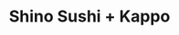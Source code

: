 ---
layout: place
title: Shino Sushi + Kappo
permalink: /california/san-diego/shino-sushi-kappo.html
stateAbbr: CA
stateName: California
cityName: San Diego
seo:
  type: restaurant
  links: https://www.facebook.com/people/Shino-Sushi/100041554766846/
place_id: ChIJeSeoV6xU2YARSJzqWsZOSvU
photos:
  - name: >-
      places/ChIJeSeoV6xU2YARSJzqWsZOSvU/photos/AeeoHcLKFZOvbHDkjtXHYNPiPflRjqbRVWv-NVuagzFcH0v6nhDSGQmesGvbSmNu3YhxjFuWikMWcqsPOfZwqzgYW-y-G22gh6HT_FpKE4hIluMQ1E9S9lFeg1F5X_wDx1163tmJ3UWOLfNEKOj3LfJhwXSz1iAwENknDimfVPoduGkdOIVxg4zXJuj1F8fkUZgl7jG4fLS4WWuu2urHdZROU-KXeIOilCv0kVf_aEhujT46wVrKFIRKVr0KIasz87-yins8N2-bKtM37fM_7a0aOGzG7K6gyRjsI-pWuu0x6ZdrjTuUz8AYizlmLG0t6gULHYT2gIUmZVIag6KdiH4Jr57NozEQz9KYsH-hJI4DWdFlamgiP0tcExnJXz13V1zfhvGR5KH8Oax9sfddzd7E1JGr3P-3YouzubujSIJ7M-UlXwVc
    widthPx: 4032
    heightPx: 1816
    authorAttributions:
      - displayName: J S M
        uri: https://maps.google.com/maps/contrib/109313961176997160128
        photoUri: >-
          https://lh3.googleusercontent.com/a-/ALV-UjXKXHxCkN0uvP3p7F007mNv2FMC780zK9r7TDfKaMMQ9Z-On77Y9A=s100-p-k-no-mo
    flagContentUri: >-
      https://www.google.com/local/imagery/report/?cb_client=maps_api_places.places_api&image_key=!1e10!2sCIHM0ogKEICAgIDm_uLergE&hl=en-US
    googleMapsUri: >-
      https://www.google.com/maps/place//data=!3m4!1e2!3m2!1sCIHM0ogKEICAgIDm_uLergE!2e10!4m2!3m1!1s0x80d954ac57a82779:0xf54a4ec65aea9c48
  - name: >-
      places/ChIJeSeoV6xU2YARSJzqWsZOSvU/photos/AeeoHcIg5-L072Exh7M8hudX1kXIx_zfZYWK2yG1d4rJkdSzB1KLQGNbVcr4MlSwlQpI6P3gKz3h2Q5syvdS3DcCw0KbmgGv1E5v6RSpmZvVnY5skM_DzhK93O0dMd4KL6uRvwDmI4Eyp9EX0YbD1aTbOA3NPCh0U2UX3LqW60wED1A4Et2-W3BMPk2nY_4TDybDL-dnPW5_Xzv6JpzOii1VthaDJCl2H_q_qzdsXdK3aoRIzkVIy7G-5_cmfVCdDrT_Aza1fHzx-f_QHNpnCGsdx0UIUIgqADE35yDiLhaaANZ7X3xfaq8hvPRPjmzf7IUSVDoWhDrLbSiWR-I2VQ3DtVBn2U7oGak0r5hhtDBKMScY1XOsbHwc-xdsNuQqh7XFMCr1d3WFxp-_fJCmp1zUuS9a0VfjyI7NuLCAXFw
    widthPx: 4032
    heightPx: 3024
    authorAttributions:
      - displayName: 徳永豊
        uri: https://maps.google.com/maps/contrib/111856645240450272857
        photoUri: >-
          https://lh3.googleusercontent.com/a/ACg8ocLfARBCDUlZgCsqA25-JGxNmLl9FwzG7kZ47R-SsJccRWowon_S=s100-p-k-no-mo
    flagContentUri: >-
      https://www.google.com/local/imagery/report/?cb_client=maps_api_places.places_api&image_key=!1e10!2sCIHM0ogKEICAgICE4qki&hl=en-US
    googleMapsUri: >-
      https://www.google.com/maps/place//data=!3m4!1e2!3m2!1sCIHM0ogKEICAgICE4qki!2e10!4m2!3m1!1s0x80d954ac57a82779:0xf54a4ec65aea9c48
  - name: >-
      places/ChIJeSeoV6xU2YARSJzqWsZOSvU/photos/AeeoHcKnBnxUWKYjGRHSWcUzmvn1KJXdBOdbRUwYO5WGhb_zC3EapYoctj5Eg8F6gnF4LBaj38lwDVHaNAMbfM48v5I0l56YjQMJCcL1ZZxEGLScISGNDUwafkZcs8z9aMARKElhAmwJ7mvAU4yiusCsykzwda5uBauepMJDj9giuK4y7Qao1c0nNvm4XKG2jVYCTIWPWUgtDedgay-kTfgC40V0YBODr1zoJXvtWuybIAqxdVRiXuKwR-c-D6Bqzhhklqz_-JbTeHXi13iUWZq65O9RFyuo5ij8pS_19K130mbqhQcGR76WOZThaUEuiT-qqXYZvGaTRqfRZLkuej2oZ-4I934sX8jmp7IMK_aWOKlJ0aDjJtTVDKhEmO7asdKfBz-FSbWrzOtrd19cZCUu02tTLThlAtUvLh10KSgyr37u1w
    widthPx: 4032
    heightPx: 3024
    authorAttributions:
      - displayName: Vanessa Valencia
        uri: https://maps.google.com/maps/contrib/117195691942045781927
        photoUri: >-
          https://lh3.googleusercontent.com/a-/ALV-UjWPphxc6cDCBgPFdifEkZW0KDGUSU3OELyWeYHQ0oSPjhtpOLNu=s100-p-k-no-mo
    flagContentUri: >-
      https://www.google.com/local/imagery/report/?cb_client=maps_api_places.places_api&image_key=!1e10!2sCIHM0ogKEICAgIC74uSoRw&hl=en-US
    googleMapsUri: >-
      https://www.google.com/maps/place//data=!3m4!1e2!3m2!1sCIHM0ogKEICAgIC74uSoRw!2e10!4m2!3m1!1s0x80d954ac57a82779:0xf54a4ec65aea9c48
  - name: >-
      places/ChIJeSeoV6xU2YARSJzqWsZOSvU/photos/AeeoHcJ2WLn56OsfQQOE_yj3Z3gavhDzRNt846pW6B6N0cZXlNU9ux7Zt65hhoGOU4N3tRQ6mNpoGl2J-a8vuQQcl6kV515OJJdT29MmkiAP7bjpInK437ngPjAG0tPW49hFyA7yW8auu7CfNn2Vp8Pr1y_oXNFJYTebQZXzl2xfRDLSdXNeMl9nUdxHABxGweADVgxwsj7oBp81MmkJXPLr2gLjCbj2ZurCGBZedxmL7rltIV7SkJslyOXpKf0oJlCdtC08cjTwTmR3goiJy6lIWBbJS07rLA2jG6Puh1B92vXiMuSPxJMPp78mW9lmKWnCNfZ-v1KMzz2qfLfEFc1vuf4DkxUpuQXrBJEcgVS60nb8CncLS__Xr1195HAMxe_5nN5iDBxHwJsCAtBN7GPkO64POJqkZ0bOSScBqjAPbYqMJg0
    widthPx: 3024
    heightPx: 4032
    authorAttributions:
      - displayName: Timmy C
        uri: https://maps.google.com/maps/contrib/116888896523925803718
        photoUri: >-
          https://lh3.googleusercontent.com/a/ACg8ocLNRwCzXod9M5qS_dnBlqVbzuUxUnrM-1uqsUYAIRhu9dOSDA=s100-p-k-no-mo
    flagContentUri: >-
      https://www.google.com/local/imagery/report/?cb_client=maps_api_places.places_api&image_key=!1e10!2sCIHM0ogKEICAgMDQuP_ZgAE&hl=en-US
    googleMapsUri: >-
      https://www.google.com/maps/place//data=!3m4!1e2!3m2!1sCIHM0ogKEICAgMDQuP_ZgAE!2e10!4m2!3m1!1s0x80d954ac57a82779:0xf54a4ec65aea9c48
  - name: >-
      places/ChIJeSeoV6xU2YARSJzqWsZOSvU/photos/AeeoHcJJwP1TJ1woKXfKBGHD3Zc2nH922zDZck8heXZnUvIaH7bFNajc-0oq8EJvmWpy-a6wVilzZwIQxgr-gZ9e6LJcBVqviZZomy9T_UQ2QOzXyfwXfSGrZp5kbm_vVU9gJnPOqtBO0UL5y_OhBHnrTvg4UpzrLh8KoZpPkXngjDOIo7qgQfw6ZDBYh0iNtXcxgFKatiep3w3GSlkiPSgS7zSVucG4qJevUD19WjpkCu2vy2il2j9Vj65LpRI6gq61B4XnuQlyA3E07MKpbnTXx0BkbvUBcBARzSrL0g13POwXNO1ZYq3owGXXkg0VmRhR4WxAlmsosK5qAWAcMPXPasg4jWJ1yJlVDYnpDb0lg02GDMVv1veG9UQ-1CagUwxNT6Y3ebJHVMJLx0b2hwpfqZ6UxqS9___LvPnuyyHalUY7Xg
    widthPx: 2474
    heightPx: 1720
    authorAttributions:
      - displayName: Brian Jordan
        uri: https://maps.google.com/maps/contrib/116038233183567696806
        photoUri: >-
          https://lh3.googleusercontent.com/a-/ALV-UjVpHKsjBGtR43VVPdRIsqwW40uc8SnzhBmJ8byyptSHtbKB63aW2A=s100-p-k-no-mo
    flagContentUri: >-
      https://www.google.com/local/imagery/report/?cb_client=maps_api_places.places_api&image_key=!1e10!2sCIHM0ogKEICAgICf0f-YbA&hl=en-US
    googleMapsUri: >-
      https://www.google.com/maps/place//data=!3m4!1e2!3m2!1sCIHM0ogKEICAgICf0f-YbA!2e10!4m2!3m1!1s0x80d954ac57a82779:0xf54a4ec65aea9c48
  - name: >-
      places/ChIJeSeoV6xU2YARSJzqWsZOSvU/photos/AeeoHcIoTaECQ_M_Mm45T02Kt7unZe8avSFbYjJA7WoS9eqgyKrDngwhyXCpDID94RzXF2FsqT3rPWEba-w5HFz83HsFvCf5aRCcdi1F8tYMCVOGvdVk4FybBimgRp6VojaR2y_52-iRQLwYU8FysuTm5AakXqzqn-vwRHRnbDNv5hm__E5iTWSJo2hEXdiETlB0H9YwOY5m8UKWJDgQQ0UrSNTf4gYNOJMzMlu_tzgJQkc_uCssCdz5esYDEFpKMqWqrSNVZiIFyaobxxUdnQfxoTcyQ-_5rf4A3v_tXN2CEKjllc9TL2bBGIsihJ7W3LsEnSbi6ctjQ40c29b-ZVDyUPC8fWlB9T3hyUZSMYf3szbmzOU4i5n0Xr1R_dsS7IRG8qPpWMMr3vIJXe86NhSKMamIM2t2N4hsogsjNnkBTzHiTOGX
    widthPx: 4000
    heightPx: 3000
    authorAttributions:
      - displayName: Matthew Hughes
        uri: https://maps.google.com/maps/contrib/107956783494192620304
        photoUri: >-
          https://lh3.googleusercontent.com/a-/ALV-UjUHs5YuUOxbstwT1vzzOVauyiup0yHupB0UJsB4JL3J6jr7-buO=s100-p-k-no-mo
    flagContentUri: >-
      https://www.google.com/local/imagery/report/?cb_client=maps_api_places.places_api&image_key=!1e10!2sCIHM0ogKEICAgIDPmKO_sgE&hl=en-US
    googleMapsUri: >-
      https://www.google.com/maps/place//data=!3m4!1e2!3m2!1sCIHM0ogKEICAgIDPmKO_sgE!2e10!4m2!3m1!1s0x80d954ac57a82779:0xf54a4ec65aea9c48
  - name: >-
      places/ChIJeSeoV6xU2YARSJzqWsZOSvU/photos/AeeoHcKg-2SVx6mavZ-CGOvDNLAzQo2G-aVJXgzcPzib0yTxPS40dvzWGDB-nW1qQqQ4NPkPiw65zIv1lpT7R6W0WlqMhSgkEYV_J7LXYYYLCW9eZ9ZVAYD1plnbNoIuAJC2t0mohgWbYD_ohsWZRQZYKvlofX4O1c3KwduzbGr4Uz0d6f6hM9orzrCjT00kQSrwGy-4bm4H_UMLPhoa6bIsq9IowE8qF1LbUnkmy8d_ovH4z3iNQIEzV5y9Oif_SrHYQG6rdsHmuRQ2brHISBdeorylrKTbAW3EIg1UgaLikpTERA6S9qqmYWO-h3GGY_pMIqWhQtnH-f9s_od2mpcwWBtbtFnkeH2oy6fZzPn2A_wrz_rAFsXn1OttKQ1C5x6NqDDlW73ePM_o_-pTju8a3J4X9uZKTmgbME3IvVZreslKLQY3jhToPTVaPvja3kGD
    widthPx: 4000
    heightPx: 1848
    authorAttributions:
      - displayName: Aharon El-Bahar
        uri: https://maps.google.com/maps/contrib/100504151920347265990
        photoUri: >-
          https://lh3.googleusercontent.com/a-/ALV-UjXcHyBMHRpKQ8V7HMrwozM7uGCHcNMSHr8eZEHt6O2KZpIhuKsV=s100-p-k-no-mo
    flagContentUri: >-
      https://www.google.com/local/imagery/report/?cb_client=maps_api_places.places_api&image_key=!1e10!2sCIABIhAA3jU3Ni9IYmexDSgAAfoO&hl=en-US
    googleMapsUri: >-
      https://www.google.com/maps/place//data=!3m4!1e2!3m2!1sCIABIhAA3jU3Ni9IYmexDSgAAfoO!2e10!4m2!3m1!1s0x80d954ac57a82779:0xf54a4ec65aea9c48
  - name: >-
      places/ChIJeSeoV6xU2YARSJzqWsZOSvU/photos/AeeoHcLxIZr0krUBUBfqU6sNjYtrmy03eb970YXwb2Gl-Ysv77CwemYcV7Zr2uZxpV4k2VoIdoxThlEz53VaUJpvWYD-fXuGNZNtiCa3AW9zLZ8iA0szPWQNZEVPxsEQaefT0jq8qiJAUnom53HIDBuchlB9pxJo7Kj_85hC5RElR9LvqjZMYs1A-mTF4ohxz6OwvXR0StwS-0qmJ9dlN5ADjHk3RmlQPbQMnVlhkHpywHuJR0RCYZZav2L7pmkC7lUjjKQyy_JZRw1Ylr8YLC9j0elEmTTs1fekMqnyQo_9X_E2s-aGSZaQkyT-85xmf68Fs9lXx5HC8pkArtOyMpwOGVJ1FL_RMivChXsGbQcjUlOvRYk2NgG7SvPsgVKnVkSvkMy0rGIfEvAa06zWjr_jAhJcYoVS7WisTJpkblfRRd0
    widthPx: 4000
    heightPx: 1848
    authorAttributions:
      - displayName: Brian Jordan
        uri: https://maps.google.com/maps/contrib/116038233183567696806
        photoUri: >-
          https://lh3.googleusercontent.com/a-/ALV-UjVpHKsjBGtR43VVPdRIsqwW40uc8SnzhBmJ8byyptSHtbKB63aW2A=s100-p-k-no-mo
    flagContentUri: >-
      https://www.google.com/local/imagery/report/?cb_client=maps_api_places.places_api&image_key=!1e10!2sCIHM0ogKEICAgICfzuTkPA&hl=en-US
    googleMapsUri: >-
      https://www.google.com/maps/place//data=!3m4!1e2!3m2!1sCIHM0ogKEICAgICfzuTkPA!2e10!4m2!3m1!1s0x80d954ac57a82779:0xf54a4ec65aea9c48
  - name: >-
      places/ChIJeSeoV6xU2YARSJzqWsZOSvU/photos/AeeoHcKm5dF4X6u4FTDGT2ezfLFagFUyP7ibIIx1a424WDIZz8i5DW_u-ekGk1WnodFAUnbO7GsXb7mIUWeLeSraCTvrT0T7dqkedgdeQcLuW_-dajFRyP8erD_up8ailpHKSZCikaLsTau61LEngnCBUBAu3JIRTTFS5va6xAmKKQX8l0P_MPTrmRg1T4OsqHAr-49uNc7xSAO1MLG1NI4A6cpf-4vLwxECpLkgL88SRYqBmcnNmWe5VZFH8tz4OUIw_SZRfj_7l_7koCxfaidpH6BmvUdA5zaylMzK5ZVgEgb8qIyeKjy8JjWnGK9mkuplDwba3u_0e-LkdnugISPD-2RfXPzuCZ5M21pxmjNlihXm-BUikJET7A671A7cNEBWCKhJDpk2e_D04W9be-AVep1vAloPvqMGIvffQeLFd5DxKm2L
    widthPx: 3024
    heightPx: 3155
    authorAttributions:
      - displayName: Norton Kim
        uri: https://maps.google.com/maps/contrib/107840466217687650033
        photoUri: >-
          https://lh3.googleusercontent.com/a/ACg8ocK_VfMxDrufEVcNIjd6-BpHXnvHSZErVZx4usVua6wOhFqFxn7z=s100-p-k-no-mo
    flagContentUri: >-
      https://www.google.com/local/imagery/report/?cb_client=maps_api_places.places_api&image_key=!1e10!2sCIHM0ogKEICAgIDD78vS9gE&hl=en-US
    googleMapsUri: >-
      https://www.google.com/maps/place//data=!3m4!1e2!3m2!1sCIHM0ogKEICAgIDD78vS9gE!2e10!4m2!3m1!1s0x80d954ac57a82779:0xf54a4ec65aea9c48
  - name: >-
      places/ChIJeSeoV6xU2YARSJzqWsZOSvU/photos/AeeoHcKWkbvSsJQyzpf2whA8fXi7HAd8y4eSR9u8gqnZ-yDPlYqDhxZJ0OzBHfvEqU4KO9osoAkglebm5p4bnckxdTBzx2N26ZJey2OPB9vTR9N-S0_0f4Lg8VcXJ8O-CiXMgrRKETvgN3wyugZfi8k86U1uah1SvwZzZV9cXQYQDmV3uxQ01dhIHpZLyfxnteN0Xw84NteeFxwXwG6HVLAhPWzY068pLd_4c1GAO3-QyyH5RrUvZ0PctOkLS1oZBzaNa3p7OFU5_WraEs8tlCEXsl88rkx5EGvXj7w4-FK9qbR6F2iEqJThdsTqpV9uAiq2rJA8b6RN6Fmhd0pxzjmybfblNpcg0dkqkOcBgfvyt6vVm7Kry1AQiAOrfs9x8rBG7M9FAA54r2dnNLaO2HXLNl3AcaX8h1g2tfUtyDf6ZdRWFA
    widthPx: 4032
    heightPx: 3024
    authorAttributions:
      - displayName: Adam Williams
        uri: https://maps.google.com/maps/contrib/109075761107209612124
        photoUri: >-
          https://lh3.googleusercontent.com/a-/ALV-UjXla4fw6t_D0q8lR7zlGAL89vqZXu18Un5LWEx1HDF8_sYZHxtJnA=s100-p-k-no-mo
    flagContentUri: >-
      https://www.google.com/local/imagery/report/?cb_client=maps_api_places.places_api&image_key=!1e10!2sCIHM0ogKEICAgICkid2NEw&hl=en-US
    googleMapsUri: >-
      https://www.google.com/maps/place//data=!3m4!1e2!3m2!1sCIHM0ogKEICAgICkid2NEw!2e10!4m2!3m1!1s0x80d954ac57a82779:0xf54a4ec65aea9c48
address: 838 W Ash St, San Diego, CA 92101, USA
street: 838 W Ash St
city: San Diego
state: CA
zip: '92101'
country: USA
neighborhood: Little Italy
latitude: '32.720017'
longitude: '-117.170335'
accessibility_options:
  wheelchairAccessibleParking: true
  wheelchairAccessibleEntrance: true
  wheelchairAccessibleRestroom: true
  wheelchairAccessibleSeating: true
business_status: OPERATIONAL
name: Shino Sushi + Kappo
google_maps_links:
  directionsUri: >-
    https://www.google.com/maps/dir//''/data=!4m7!4m6!1m1!4e2!1m2!1m1!1s0x80d954ac57a82779:0xf54a4ec65aea9c48!3e0
  placeUri: https://maps.google.com/?cid=17675026301404748872
  writeAReviewUri: >-
    https://www.google.com/maps/place//data=!4m3!3m2!1s0x80d954ac57a82779:0xf54a4ec65aea9c48!12e1
  reviewsUri: >-
    https://www.google.com/maps/place//data=!4m4!3m3!1s0x80d954ac57a82779:0xf54a4ec65aea9c48!9m1!1b1
  photosUri: >-
    https://www.google.com/maps/place//data=!4m3!3m2!1s0x80d954ac57a82779:0xf54a4ec65aea9c48!10e5
primary_type: Sushi Restaurant
opening_hours:
  regular: null
  current: null
secondary_opening_hours:
  regular:
    weekdayDescriptions: null
    type: null
  current:
    weekdayDescriptions: null
    type: null
phone: (619) 255-2527
price_level: PRICE_LEVEL_EXPENSIVE
price_range: $50 &ndash; $100
rating: '4.5'
rating_count: 0
website: https://www.facebook.com/people/Shino-Sushi/100041554766846/
description: >-
  Discover Shino Sushi + Kappo in San Diego$$$Shino Sushi + Kappo in San Diego,
  CA, provides a laid-back atmosphere perfect for savoring fresh Japanese
  flavors in a contemporary setting. This spot excels with its selection of
  high-quality sushi, sashimi, and other traditional dishes, paired with options
  like sake, beer, and wine to enhance the meal. The eatery emphasizes
  accessibility and comfort, making it an inviting choice for those exploring
  local dining scenes. For anyone seeking reliable sushi restaurants in the
  area, it stands out with its focus on authentic tastes and relaxed vibes that
  keep diners coming back.
generative_summary: >-
  Discover Shino Sushi + Kappo in San Diego$$$Shino Sushi + Kappo in San Diego,
  CA, provides a laid-back atmosphere perfect for savoring fresh Japanese
  flavors in a contemporary setting. This spot excels with its selection of
  high-quality sushi, sashimi, and other traditional dishes, paired with options
  like sake, beer, and wine to enhance the meal. The eatery emphasizes
  accessibility and comfort, making it an inviting choice for those exploring
  local dining scenes. For anyone seeking reliable sushi restaurants in the
  area, it stands out with its focus on authentic tastes and relaxed vibes that
  keep diners coming back.
generative_disclosure: Summarized by AI using the Grok-3-Mini model.
reviews:
  - name: >-
      places/ChIJeSeoV6xU2YARSJzqWsZOSvU/reviews/ChdDSUhNMG9nS0VJQ0FnTURRdVAtWnZ3RRAB
    relativePublishTimeDescription: a month ago
    rating: 5
    text:
      text: >-
        Service is generally solid.  The staff is super friendly attentive and
        most are very knowledgeable.


        I prefer the sushi bar over the tables for the atmosphere— but to each
        their own.


        The food is solid. They don’t have a traditional Omakase unless you
        reserve over a week in advance and state that’s what you want but they
        will do a mini omakase of nigiri only on same day if requested.


        The sushi / sashimi is too notch here. It’s definitely in my regular
        rotation of rest.  Worth checking out if you’re visiting or live here.
      languageCode: en
    originalText:
      text: >-
        Service is generally solid.  The staff is super friendly attentive and
        most are very knowledgeable.


        I prefer the sushi bar over the tables for the atmosphere— but to each
        their own.


        The food is solid. They don’t have a traditional Omakase unless you
        reserve over a week in advance and state that’s what you want but they
        will do a mini omakase of nigiri only on same day if requested.


        The sushi / sashimi is too notch here. It’s definitely in my regular
        rotation of rest.  Worth checking out if you’re visiting or live here.
      languageCode: en
    authorAttribution:
      displayName: Timmy C
      uri: https://www.google.com/maps/contrib/116888896523925803718/reviews
      photoUri: >-
        https://lh3.googleusercontent.com/a/ACg8ocLNRwCzXod9M5qS_dnBlqVbzuUxUnrM-1uqsUYAIRhu9dOSDA=s128-c0x00000000-cc-rp-mo-ba4
    publishTime: '2025-03-08T21:59:09.171786Z'
    flagContentUri: >-
      https://www.google.com/local/review/rap/report?postId=ChdDSUhNMG9nS0VJQ0FnTURRdVAtWnZ3RRAB&d=17924085&t=1
    googleMapsUri: >-
      https://www.google.com/maps/reviews/data=!4m6!14m5!1m4!2m3!1sChdDSUhNMG9nS0VJQ0FnTURRdVAtWnZ3RRAB!2m1!1s0x80d954ac57a82779:0xf54a4ec65aea9c48
  - name: >-
      places/ChIJeSeoV6xU2YARSJzqWsZOSvU/reviews/ChdDSUhNMG9nS0VJQ0FnSUN2NEpMVWxnRRAB
    relativePublishTimeDescription: 4 months ago
    rating: 5
    text:
      text: >-
        Had an amazing experience! Made a reservation for when they opened and
        was given the option for seating, chose the bar and had the best view in
        the place. The service was PHENOMENAL. And every item ordered was
        delicious. Tried the hamachi despite not liking sashimi and it was
        excellent, definitely recommend.
      languageCode: en
    originalText:
      text: >-
        Had an amazing experience! Made a reservation for when they opened and
        was given the option for seating, chose the bar and had the best view in
        the place. The service was PHENOMENAL. And every item ordered was
        delicious. Tried the hamachi despite not liking sashimi and it was
        excellent, definitely recommend.
      languageCode: en
    authorAttribution:
      displayName: Veronika Mazur
      uri: https://www.google.com/maps/contrib/114877828518528186680/reviews
      photoUri: >-
        https://lh3.googleusercontent.com/a-/ALV-UjUVk7ux36ddcAfSumJIPlGbHTCbZ_WVDgcU5F1uB4OzTHYkG8lBLQ=s128-c0x00000000-cc-rp-mo-ba5
    publishTime: '2024-12-07T04:32:33.438741Z'
    flagContentUri: >-
      https://www.google.com/local/review/rap/report?postId=ChdDSUhNMG9nS0VJQ0FnSUN2NEpMVWxnRRAB&d=17924085&t=1
    googleMapsUri: >-
      https://www.google.com/maps/reviews/data=!4m6!14m5!1m4!2m3!1sChdDSUhNMG9nS0VJQ0FnSUN2NEpMVWxnRRAB!2m1!1s0x80d954ac57a82779:0xf54a4ec65aea9c48
  - name: >-
      places/ChIJeSeoV6xU2YARSJzqWsZOSvU/reviews/ChdDSUhNMG9nS0VJQ0FnTURnNDV5MXVnRRAB
    relativePublishTimeDescription: a month ago
    rating: 5
    text:
      text: >-
        Great little sushi bar, very active even on a Wednesday night.  It
        struck me as more for locals and will not be found by the typical
        tourist.  Everything was very fresh but the prices are way more than
        where I live in Florida.  I do have to say that they're speaking
        Japanese.  Very unusual for a sushi bar these days!  Domo arigato!!
      languageCode: en
    originalText:
      text: >-
        Great little sushi bar, very active even on a Wednesday night.  It
        struck me as more for locals and will not be found by the typical
        tourist.  Everything was very fresh but the prices are way more than
        where I live in Florida.  I do have to say that they're speaking
        Japanese.  Very unusual for a sushi bar these days!  Domo arigato!!
      languageCode: en
    authorAttribution:
      displayName: Chris Ryan
      uri: https://www.google.com/maps/contrib/112821273396964452873/reviews
      photoUri: >-
        https://lh3.googleusercontent.com/a-/ALV-UjXcf5eCVVxsN4tI-fj7nxv4eeSi1c3fK88t7m94Jcvu2_zwBoqe=s128-c0x00000000-cc-rp-mo-ba5
    publishTime: '2025-02-27T03:49:57.562023Z'
    flagContentUri: >-
      https://www.google.com/local/review/rap/report?postId=ChdDSUhNMG9nS0VJQ0FnTURnNDV5MXVnRRAB&d=17924085&t=1
    googleMapsUri: >-
      https://www.google.com/maps/reviews/data=!4m6!14m5!1m4!2m3!1sChdDSUhNMG9nS0VJQ0FnTURnNDV5MXVnRRAB!2m1!1s0x80d954ac57a82779:0xf54a4ec65aea9c48
  - name: >-
      places/ChIJeSeoV6xU2YARSJzqWsZOSvU/reviews/ChdDSUhNMG9nS0VJQ0FnTUN3MEpiSjVRRRAB
    relativePublishTimeDescription: 4 weeks ago
    rating: 5
    text:
      text: >-
        Everything was a 10/10 experience. The sushi was the most authentic I’ve
        had here in the States, and the staff was so kind and attentive. The
        fish quality was excellent as well—could have eaten their entire menu!
      languageCode: en
    originalText:
      text: >-
        Everything was a 10/10 experience. The sushi was the most authentic I’ve
        had here in the States, and the staff was so kind and attentive. The
        fish quality was excellent as well—could have eaten their entire menu!
      languageCode: en
    authorAttribution:
      displayName: Sydney Effertz
      uri: https://www.google.com/maps/contrib/110996366126191631426/reviews
      photoUri: >-
        https://lh3.googleusercontent.com/a/ACg8ocIKRTMuKHjdgrFwKXIKjJToQe6iuTVFGnwdtqFOFMepVZLpog=s128-c0x00000000-cc-rp-mo
    publishTime: '2025-03-16T03:00:15.398899Z'
    flagContentUri: >-
      https://www.google.com/local/review/rap/report?postId=ChdDSUhNMG9nS0VJQ0FnTUN3MEpiSjVRRRAB&d=17924085&t=1
    googleMapsUri: >-
      https://www.google.com/maps/reviews/data=!4m6!14m5!1m4!2m3!1sChdDSUhNMG9nS0VJQ0FnTUN3MEpiSjVRRRAB!2m1!1s0x80d954ac57a82779:0xf54a4ec65aea9c48
  - name: >-
      places/ChIJeSeoV6xU2YARSJzqWsZOSvU/reviews/ChZDSUhNMG9nS0VJQ0FnSUNIek1hN2VBEAE
    relativePublishTimeDescription: 7 months ago
    rating: 5
    text:
      text: >-
        My partner and I sat at the bar right in front of the sushi chefs!
        Highly recommend.


        Spent $110 after tax and tip. Ordered the Hamachi Jalapeño + Kitchen
        Sink + Toro Toro.
      languageCode: en
    originalText:
      text: >-
        My partner and I sat at the bar right in front of the sushi chefs!
        Highly recommend.


        Spent $110 after tax and tip. Ordered the Hamachi Jalapeño + Kitchen
        Sink + Toro Toro.
      languageCode: en
    authorAttribution:
      displayName: Daphne Zhuang
      uri: https://www.google.com/maps/contrib/117198026171198997000/reviews
      photoUri: >-
        https://lh3.googleusercontent.com/a-/ALV-UjVxd-8TZWZKpAhLTyk51mbv5IKDabu78piEToysTeqQTAtwq06Kww=s128-c0x00000000-cc-rp-mo-ba3
    publishTime: '2024-09-02T01:21:34.176651Z'
    flagContentUri: >-
      https://www.google.com/local/review/rap/report?postId=ChZDSUhNMG9nS0VJQ0FnSUNIek1hN2VBEAE&d=17924085&t=1
    googleMapsUri: >-
      https://www.google.com/maps/reviews/data=!4m6!14m5!1m4!2m3!1sChZDSUhNMG9nS0VJQ0FnSUNIek1hN2VBEAE!2m1!1s0x80d954ac57a82779:0xf54a4ec65aea9c48
review_summary: >-
  What Customers Are Saying$$$Visitors often highlight the friendly service and
  incredibly fresh sushi that make meals here feel special and satisfying. Many
  appreciate the authentic Japanese touches and lively atmosphere, especially
  when seated at the bar for an up-close experience. The overall quality of the
  dishes and attentive staff create a welcoming environment that's easy to
  recommend for casual outings. While prices reflect the premium ingredients,
  the consensus leans positive, with folks enjoying it as a solid pick for
  exploring top-rated sushi options nearby. All in all, it's a go-to spot that
  delivers a enjoyable vibe without any major drawbacks.
review_disclosure: Summarized by AI using the Grok-3-Mini model.
parking_options: null
payment_options:
  acceptsCreditCards: true
  acceptsDebitCards: true
  acceptsCashOnly: false
allow_dogs: null
curbside_pickup: null
delivery: true
dine_in: true
good_for_children: false
good_for_groups: true
good_for_sports: false
live_music: false
menu_for_children: false
outdoor_seating: false
reservable: true
restroom: true
serves_beer: true
serves_breakfast: false
serves_brunch: false
serves_cocktails: null
serves_coffee: false
serves_dinner: true
serves_dessert: true
serves_lunch: true
serves_vegetarian_food: null
serves_wine: true
takeout: true
update_category: pro
places_description: >-
  Laid-back Japanese eatery serving sushi & rolls in simple, contemporary
  surrounds.

---